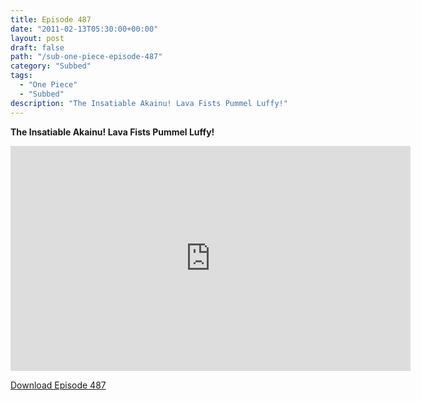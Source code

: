 ```yaml
---
title: Episode 487
date: "2011-02-13T05:30:00+00:00"
layout: post
draft: false
path: "/sub-one-piece-episode-487"
category: "Subbed"
tags:
  - "One Piece"
  - "Subbed"
description: "The Insatiable Akainu! Lava Fists Pummel Luffy!"
---
```


**The Insatiable Akainu! Lava Fists Pummel Luffy!**

<iframe width="640" height="360" src="https://www.rapidvideo.com/e/G6FRPEYIWO" frameborder="0" marginwidth=0 marginheight=0 scrolling=no allowfullscreen></iframe>

<a href="http://ouo.io/qs/eCodkFEQ?s=https://rapidvid.to/d/https://www.rapidvideo.com/e/G6FRPEYIWO">Download Episode 487</a>
